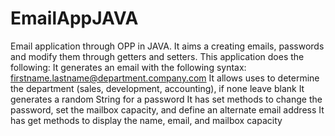 # EmailAppJAVA
Email application through OPP in JAVA. It aims a creating emails, passwords and modify them through getters and setters.
This application does the following:
It generates an email with the following syntax: firstname.lastname@department.company.com
It allows uses to determine the department (sales, development, accounting), if none leave blank
It generates a random String for a password
It has set methods to change the password, set the mailbox capacity, and define an alternate email address
It has get methods to display the name, email, and mailbox capacity
